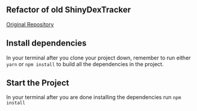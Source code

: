 ## Refactor of old ShinyDexTracker

[Original Repository](https://github.com/AlexandreFPGoncalves/ShinyDexTracker)

## Install dependencies

In your terminal after you clone your project down, remember to run either `yarn` or `npm install` to build all the dependencies in the project.

## Start the Project

In your terminal after you are done installing the dependencies run `npm install`
